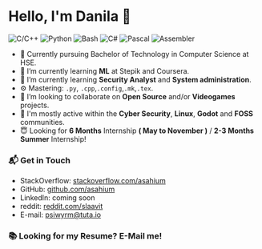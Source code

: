 # Hello, I'm Danila 👋

![C/C++](https://img.shields.io/badge/C/C++-Intermediate-yellow)
![Python](https://img.shields.io/badge/Python-Advanced-orange)
![Bash](https://img.shields.io/badge/Bash-Intermediate-yellow)
![C#](https://img.shields.io/badge/CSharp-Beginner-green)
![Pascal](https://img.shields.io/badge/Pascal-Advanced-orange)
![Assembler](https://img.shields.io/badge/Assembler-Beginner-green)

- 🔭 Currently pursuing Bachelor of Technology in Computer Science at HSE.
- 🌱 I’m currently learning **ML** at Stepik and Coursera.
- 🌱 I’m currently learning **Security Analyst** and **System administration**.
- ⚙️ Mastering: `.py`, `.cpp`,`.config`,`.mk`,`.tex`.
- 👯 I’m looking to collaborate on **Open Source** and/or **Videogames** projects.
- 💬 I'm mostly active within the **Cyber Security**, **Linux**, **Godot** and **FOSS** communities.
- 😇  Looking for **6 Months** Internship **( May to November )** / **2-3 Months Summer** Internship!

### 📬 Get in Touch

- StackOverflow: [stackoverflow.com/asahium][stackoverflow]
- GitHub: [github.com/asahium][github]
- LinkedIn: coming soon
- reddit: [reddit.com/slaavit][reddit]
- E-mail: psiwyrm@tuta.io

### 📚 Looking for my Resume? E-Mail me!

[stackoverflow]: https://stackoverflow.com/users/16598895/asahium
[github]: https://github.com/asahium
[reddit]: https://www.reddit.com/user/slaavit
